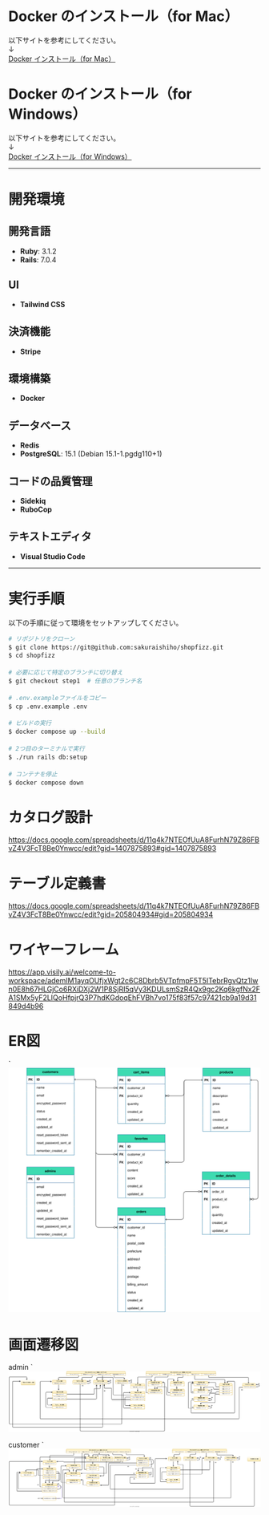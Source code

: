 # Docker のインストール（for Mac）

以下サイトを参考にしてください。  
↓  
[Docker インストール（for Mac）](https://zenn.dev/farstep/books/7f169cdc597ada/viewer/4f6d6f)

# Docker のインストール（for Windows）

以下サイトを参考にしてください。  
↓  
[Docker インストール（for Windows）](https://zenn.dev/giana12th/articles/6cc6540e0dd306)

---

# 開発環境

## 開発言語
- **Ruby**: 3.1.2
- **Rails**: 7.0.4

## UI
- **Tailwind CSS**

## 決済機能
- **Stripe**

## 環境構築
- **Docker**

## データベース
- **Redis**
- **PostgreSQL**: 15.1 (Debian 15.1-1.pgdg110+1)

## コードの品質管理
- **Sidekiq**
- **RuboCop**

## テキストエディタ
- **Visual Studio Code**

---

# 実行手順

以下の手順に従って環境をセットアップしてください。

```bash
# リポジトリをクローン
$ git clone https://git@github.com:sakuraishiho/shopfizz.git
$ cd shopfizz

# 必要に応じて特定のブランチに切り替え
$ git checkout step1  # 任意のブランチ名

# .env.exampleファイルをコピー
$ cp .env.example .env

# ビルドの実行
$ docker compose up --build

# 2つ目のターミナルで実行
$ ./run rails db:setup

# コンテナを停止
$ docker compose down
```  


# カタログ設計
<https://docs.google.com/spreadsheets/d/11q4k7NTEOfUuA8FurhN79Z86FBvZ4V3FcT8Be0Ynwcc/edit?gid=1407875893#gid=1407875893>

# テーブル定義書
<https://docs.google.com/spreadsheets/d/11q4k7NTEOfUuA8FurhN79Z86FBvZ4V3FcT8Be0Ynwcc/edit?gid=205804934#gid=205804934>

# ワイヤーフレーム
<https://app.visily.ai/welcome-to-workspace/ademIM1ayqOUfjxWgt2c6C8Dbrb5VTpfmpF5T5ITebrRgvQtz1Iwn0E8h67HLGjCo6RXiDXj2W1P8SjRI5qVy3KDULsmSzR4Qx9gc2Kq6kgfNx2FA1SMx5yF2LIQoHfpjrQ3P7hdKGdoqEhFVBh7vo175f83f57c97421cb9a19d31849d4b96>

# ER図
`![ER図](https://raw.githubusercontent.com/sakuraishiho/NEW-shopfizz/main/app/assets/svg/er.svg)

# 画面遷移図
admin 
`![表示](https://raw.githubusercontent.com/sakuraishiho/NEW-shopfizz/main/app/assets/svg/admin.svg)

customer 
`![表示](https://raw.githubusercontent.com/sakuraishiho/NEW-shopfizz/main/app/assets/svg/customer.svg)